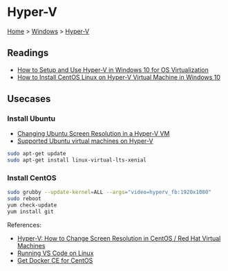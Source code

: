 # Hyper-V

[Home](../readme.md) > [Windows](./windows.md) > [Hyper-V](./hyper_v.md)

## Readings

- [How to Setup and Use Hyper-V in Windows 10 for OS Virtualization](https://www.tenforums.com/tutorials/2087-hyper-v-virtualization-setup-use-windows-10-a.html#Part4)
- [How to Install CentOS Linux on Hyper-V Virtual Machine in Windows 10](https://www.tenforums.com/tutorials/2291-hyper-v-vm-install-centos-linux-windows-10-a.html)

## Usecases

### Install Ubuntu

- [Changing Ubuntu Screen Resolution in a Hyper-V VM](https://blogs.msdn.microsoft.com/virtual_pc_guy/2014/09/19/changing-ubuntu-screen-resolution-in-a-hyper-v-vm/)
- [Supported Ubuntu virtual machines on Hyper-V](https://docs.microsoft.com/en-us/windows-server/virtualization/hyper-v/supported-ubuntu-virtual-machines-on-hyper-v)

```bash
sudo apt-get update
sudo apt-get install linux-virtual-lts-xenial
```

### Install CentOS

```bash
sudo grubby --update-kernel=ALL --args="video=hyperv_fb:1920x1080"
sudo reboot
yum check-update
yum install git
```

References:

- [Hyper-V: How to Change Screen Resolution in CentOS / Red Hat Virtual Machines](https://www.netometer.com/blog/?p=1663)
- [Running VS Code on Linux](https://code.visualstudio.com/docs/setup/linux)
- [Get Docker CE for CentOS](https://docs.docker.com/install/linux/docker-ce/centos/#install-using-the-convenience-script)
